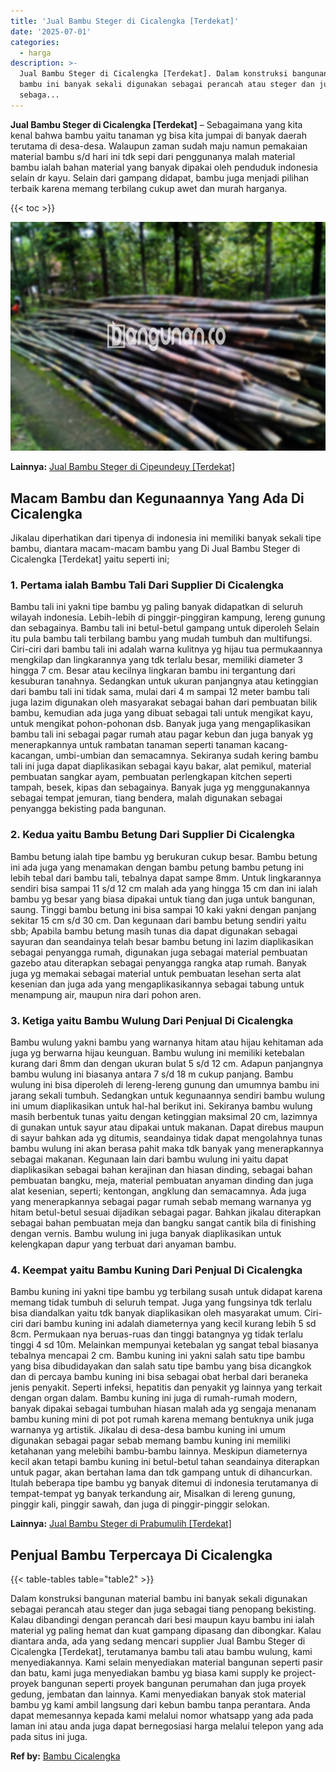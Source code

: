 ```yaml
---
title: 'Jual Bambu Steger di Cicalengka [Terdekat]'
date: '2025-07-01'
categories:
  - harga
description: >-
  Jual Bambu Steger di Cicalengka [Terdekat]. Dalam konstruksi bangunan material
  bambu ini banyak sekali digunakan sebagai perancah atau steger dan juga
  sebaga...
---
```


**Jual Bambu Steger di Cicalengka \[Terdekat\]** – Sebagaimana yang kita kenal bahwa bambu yaitu tanaman yg bisa kita jumpai di banyak daerah terutama di desa-desa. Walaupun zaman sudah maju namun pemakaian material bambu s/d hari ini tdk sepi dari penggunanya malah material bambu ialah bahan material yang banyak dipakai oleh penduduk indonesia selain dr kayu. Selain dari gampang didapat, bambu juga menjadi pilihan terbaik karena memang terbilang cukup awet dan murah harganya.

{{< toc >}}

![Jual Bambu Steger di Cicalengka [Terdekat]](/images/jual-bambu-tali-11.png)

**Lainnya:** [Jual Bambu Steger di Cipeundeuy \[Terdekat\]](https://bambu.bangunan.co/jual-bambu-steger-di-cipeundeuy-terdekat/)

## Macam Bambu dan Kegunaannya Yang Ada Di Cicalengka

Jikalau diperhatikan dari tipenya di indonesia ini memiliki banyak sekali tipe bambu, diantara macam-macam bambu yang Di Jual Bambu Steger di Cicalengka \[Terdekat\] yaitu seperti ini;

### 1\. Pertama ialah Bambu Tali Dari Supplier Di Cicalengka

Bambu tali ini yakni tipe bambu yg paling banyak didapatkan di seluruh wilayah indonesia. Lebih-lebih di pinggir-pinggiran kampung, lereng gunung dan sebagainya. Bambu tali ini betul-betul gampang untuk diperoleh Selain itu pula bambu tali terbilang bambu yang mudah tumbuh dan multifungsi. Ciri-ciri dari bambu tali ini adalah warna kulitnya yg hijau tua permukaannya mengkilap dan lingkarannya yang tdk terlalu besar, memiliki diameter 3 hingga 7 cm. Besar atau kecilnya lingkaran bambu ini tergantung dari kesuburan tanahnya. Sedangkan untuk ukuran panjangnya atau ketinggian dari bambu tali ini tidak sama, mulai dari 4 m sampai 12 meter bambu tali juga lazim digunakan oleh masyarakat sebagai bahan dari pembuatan bilik bambu, kemudian ada juga yang dibuat sebagai tali untuk mengikat kayu, untuk mengikat pohon-pohonan dsb. Banyak juga yang mengaplikasikan bambu tali ini sebagai pagar rumah atau pagar kebun dan juga banyak yg menerapkannya untuk rambatan tanaman seperti tanaman kacang-kacangan, umbi-umbian dan semacamnya. Sekiranya sudah kering bambu tali ini juga dapat diaplikasikan sebagai kayu bakar, alat pemikul, material pembuatan sangkar ayam, pembuatan perlengkapan kitchen seperti tampah, besek, kipas dan sebagainya. Banyak juga yg menggunakannya sebagai tempat jemuran, tiang bendera, malah digunakan sebagai penyangga bekisting pada bangunan.

### 2\. Kedua yaitu Bambu Betung Dari Supplier Di Cicalengka

Bambu betung ialah tipe bambu yg berukuran cukup besar. Bambu betung ini ada juga yang menamakan dengan bambu petung bambu petung ini lebih tebal dari bambu tali, tebalnya dapat sampe 8mm. Untuk lingkarannya sendiri bisa sampai 11 s/d 12 cm malah ada yang hingga 15 cm dan ini ialah bambu yg besar yang biasa dipakai untuk tiang dan juga untuk bangunan, saung. Tinggi bambu betung ini bisa sampai 10 kaki yakni dengan panjang sekitar 15 cm s/d 30 cm. Dan kegunaan dari bambu betung sendiri yaitu sbb; Apabila bambu betung masih tunas dia dapat digunakan sebagai sayuran dan seandainya telah besar bambu betung ini lazim diaplikasikan sebagai penyangga rumah, digunakan juga sebagai material pembuatan gazebo atau diterapkan sebagai penyangga rangka atap rumah. Banyak juga yg memakai sebagai material untuk pembuatan lesehan serta alat kesenian dan juga ada yang mengaplikasikannya sebagai tabung untuk menampung air, maupun nira dari pohon aren.

### 3\. Ketiga yaitu Bambu Wulung Dari Penjual Di Cicalengka

Bambu wulung yakni bambu yang warnanya hitam atau hijau kehitaman ada juga yg berwarna hijau keunguan. Bambu wulung ini memiliki ketebalan kurang dari 8mm dan dengan ukuran bulat 5 s/d 12 cm. Adapun panjangnya bambu wulung ini biasanya antara 7 s/d 18 m cukup panjang. Bambu wulung ini bisa diperoleh di lereng-lereng gunung dan umumnya bambu ini jarang sekali tumbuh. Sedangkan untuk kegunaannya sendiri bambu wulung ini umum diaplikasikan untuk hal-hal berikut ini. Sekiranya bambu wulung masih berbentuk tunas yaitu dengan ketinggian maksimal 20 cm, lazimnya di gunakan untuk sayur atau dipakai untuk makanan. Dapat direbus maupun di sayur bahkan ada yg ditumis, seandainya tidak dapat mengolahnya tunas bambu wulung ini akan berasa pahit maka tdk banyak yang menerapkannya sebagai makanan. Kegunaan lain dari bambu wulung ini yaitu dapat diaplikasikan sebagai bahan kerajinan dan hiasan dinding, sebagai bahan pembuatan bangku, meja, material pembuatan anyaman dinding dan juga alat kesenian, seperti; kentongan, angklung dan semacamnya. Ada juga yang menerapkannya sebagai pagar rumah sebab memang warnanya yg hitam betul-betul sesuai dijadikan sebagai pagar. Bahkan jikalau diterapkan sebagai bahan pembuatan meja dan bangku sangat cantik bila di finishing dengan vernis. Bambu wulung ini juga banyak diaplikasikan untuk kelengkapan dapur yang terbuat dari anyaman bambu.

### 4\. Keempat yaitu Bambu Kuning Dari Penjual Di Cicalengka

Bambu kuning ini yakni tipe bambu yg terbilang susah untuk didapat karena memang tidak tumbuh di seluruh tempat. Juga yang fungsinya tdk terlalu bisa diandalkan yaitu tdk banyak diaplikasikan oleh masyarakat umum. Ciri-ciri dari bambu kuning ini adalah diameternya yang kecil kurang lebih 5 sd 8cm. Permukaan nya beruas-ruas dan tinggi batangnya yg tidak terlalu tinggi 4 sd 10m. Melainkan mempunyai ketebalan yg sangat tebal biasanya tebalnya mencapai 2 cm. Bambu kuning ini yakni salah satu tipe bambu yang bisa dibudidayakan dan salah satu tipe bambu yang bisa dicangkok dan di percaya bambu kuning ini bisa sebagai obat herbal dari beraneka jenis penyakit. Seperti infeksi, hepatitis dan penyakit yg lainnya yang terkait dengan organ dalam. Bambu kuning ini juga di rumah-rumah modern, banyak dipakai sebagai tumbuhan hiasan malah ada yg sengaja menanam bambu kuning mini di pot pot rumah karena memang bentuknya unik juga warnanya yg artistik. Jikalau di desa-desa bambu kuning ini umum digunakan sebagai pagar sebab memang bambu kuning ini memiliki ketahanan yang melebihi bambu-bambu lainnya. Meskipun diameternya kecil akan tetapi bambu kuning ini betul-betul tahan seandainya diterapkan untuk pagar, akan bertahan lama dan tdk gampang untuk di dihancurkan. Itulah beberapa tipe bambu yg banyak ditemui di indonesia terutamanya di tempat-tempat yg banyak terkandung air, Misalkan di lereng gunung, pinggir kali, pinggir sawah, dan juga di pinggir-pinggir selokan.

**Lainnya:** [Jual Bambu Steger di Prabumulih \[Terdekat\]](https://bambu.bangunan.co/jual-bambu-steger-di-prabumulih-terdekat/)

## Penjual Bambu Terpercaya Di Cicalengka

{{< table-tables table="table2" >}}

Dalam konstruksi bangunan material bambu ini banyak sekali digunakan sebagai perancah atau steger dan juga sebagai tiang penopang bekisting. Kalau dibandingi dengan perancah dari besi maupun kayu bambu ini ialah material yg paling hemat dan kuat gampang dipasang dan dibongkar. Kalau diantara anda, ada yang sedang mencari supplier Jual Bambu Steger di Cicalengka \[Terdekat\], terutamanya bambu tali atau bambu wulung, kami menyediakannya. Kami selain menyediakan material bangunan seperti pasir dan batu, kami juga menyediakan bambu yg biasa kami supply ke project-proyek bangunan seperti proyek bangunan perumahan dan juga proyek gedung, jembatan dan lainnya. Kami menyediakan banyak stok material bambu yg kami ambil langsung dari kebun bambu tanpa perantara. Anda dapat memesannya kepada kami melalui nomor whatsapp yang ada pada laman ini atau anda juga dapat bernegosiasi harga melalui telepon yang ada pada situs ini juga.

**Ref by:** [Bambu Cicalengka](https://id.wikipedia.org/wiki/Bambu)
